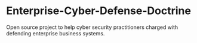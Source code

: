 # Enterprise-Cyber-Defense-Doctrine
Open source project to help cyber security practitioners charged with defending enterprise business systems. 
